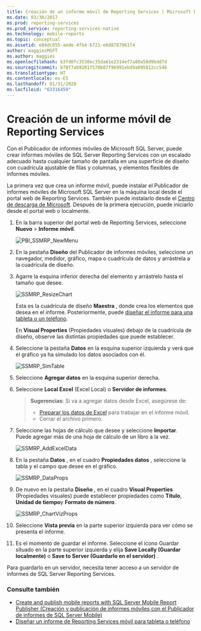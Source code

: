 ```yaml
---
title: Creación de un informe móvil de Reporting Services | Microsoft Docs
ms.date: 03/30/2017
ms.prod: reporting-services
ms.prod_service: reporting-services-native
ms.technology: mobile-reports
ms.topic: conceptual
ms.assetid: e84dc855-aede-4fb4-b721-e6d8787961f4
author: maggiesMSFT
ms.author: maggies
ms.openlocfilehash: b3fd0fc3530ec35da61e2314ef7a80a58d9bdd7d
ms.sourcegitcommit: b78f7ab9281f570b87f96991ebd9a095812cc546
ms.translationtype: HT
ms.contentlocale: es-ES
ms.lasthandoff: 01/31/2020
ms.locfileid: "63316459"
---
```

# <a name="create-a-reporting-services-mobile-report"></a>Creación de un informe móvil de Reporting Services
Con el Publicador de informes móviles de Microsoft SQL Server, puede crear informes móviles de SQL Server Reporting Services con un escalado adecuado hasta cualquier tamaño de pantalla en una superficie de diseño con cuadrícula ajustable de filas y columnas, y elementos flexibles de informes móviles.  
  
La primera vez que crea un informe móvil, puede instalar el Publicador de informes móviles de Microsoft SQL Server en la máquina local desde el portal web de Reporting Services. También puede instalarlo desde el [Centro de descarga de Microsoft](https://go.microsoft.com/fwlink/?LinkID=733527). Después de la primera ejecución, puede iniciarlo desde el portal web o localmente.   
    
1. En la barra superior del portal web de Reporting Services, seleccione **Nuevo** > **Informe móvil**.  
  
   ![PBI_SSMRP_NewMenu](../../reporting-services/mobile-reports/media/pbi-ssmrp-newmenu.png)  
     
2. En la pestaña **Diseño** del Publicador de informes móviles, seleccione un navegador, medidor, gráfico, mapa o cuadrícula de datos y arrástrela a la cuadrícula de diseño.  
  
3. Agarre la esquina inferior derecha del elemento y arrástrelo hasta el tamaño que desee.  
  
   ![SSMRP_ResizeChart](../../reporting-services/mobile-reports/media/ssmrp-resizechart.png)  
  
   Esta es la cuadrícula de diseño **Maestra** , donde crea los elementos que desea en el informe. Posteriormente, puede [diseñar el informe para una tableta o un teléfono](../../reporting-services/mobile-reports/lay-out-a-reporting-services-mobile-report-for-phone-or-tablet.md).     
     
   En **Visual Properties** (Propiedades visuales) debajo de la cuadrícula de diseño, observe las distintas propiedades que puede establecer.  
     
4. Seleccione la pestaña **Datos** en la esquina superior izquierda y verá que el gráfico ya ha simulado los datos asociados con él.   
  
   ![SSMRP_SimTable](../../reporting-services/mobile-reports/media/ssmrp-simtable.png)  
  
5. Seleccione **Agregar datos** en la esquina superior derecha.  
  
6. Seleccione **Local Excel** (Excel Local) o **Servidor de informes**.  
  
   >**Sugerencias**: Si va a agregar datos desde Excel, asegúrese de:  
    >* [Preparar los datos de Excel](../../reporting-services/mobile-reports/prepare-excel-data-for-reporting-services-mobile-reports.md) para trabajar en el informe móvil.  
    >* Cerrar el archivo primero.  
7. Seleccione las hojas de cálculo que desee y seleccione **Importar**.   
   Puede agregar más de una hoja de cálculo de un libro a la vez.  
    
     ![SSMRP_AddExcelData](../../reporting-services/mobile-reports/media/ssmrp-addexceldata.png)  
  
8. En la pestaña **Datos** , en el cuadro **Propiedades datos** , seleccione la tabla y el campo que desee en el gráfico.  
  
   ![SSMRP_DataProps](../../reporting-services/mobile-reports/media/ssmrp-dataprops.png)  
  
9. De nuevo en la pestaña **Diseño** , en el cuadro **Visual Properties** (Propiedades visuales) puede establecer propiedades como **Título**, **Unidad de tiempo**y **Formato de número**.  
  
   ![SSMRP_ChartVizProps](../../reporting-services/mobile-reports/media/ssmrp-chartvizprops.png)  
    
10. Seleccione **Vista previa** en la parte superior izquierda para ver cómo se presenta el informe.  
  
11. Es el momento de guardar el informe. Seleccione el icono Guardar situado en la parte superior izquierda y elija **Save Locally (Guardar localmente)** o **Save to Server (Guardarlo en el servidor)** .  
  
   Para guardarlo en un servidor, necesita tener acceso a un servidor de informes de SQL Server Reporting Services.  
     
   ### <a name="see-also"></a>Consulte también  
     
-   [Create and publish mobile reports with SQL Server Mobile Report Publisher (Creación y publicación de informes móviles con el Publicador de informes de SQL Server Mobile)](../../reporting-services/mobile-reports/create-mobile-reports-with-sql-server-mobile-report-publisher.md)  
-   [Diseñar un informe de Reporting Services móvil para tableta o teléfono](../../reporting-services/mobile-reports/lay-out-a-reporting-services-mobile-report-for-phone-or-tablet.md)  
  
   
